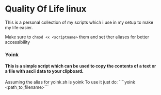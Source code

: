 # Quality Of Life linux

This is a personal collection of my scripts which i use in my setup to make my life easier.

Make sure to ``chmod +x <scriptname>`` them and set ther aliases for better accessibility
### Yoink 
#### This is a simple script which can be used to copy the contents of a text or a file with ascii data to your clipboard.
Assuming the alias for yoink.sh is yoink
To use it just do:
````yoink <path_to_filename>```
